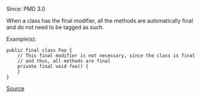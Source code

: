 Since: PMD 3.0

When a class has the final modifier, all the methods are automatically final and do not need to be
tagged as such.

Example(s):
```
public final class Foo {
    // This final modifier is not necessary, since the class is final
    // and thus, all methods are final
    private final void foo() {
    }
}
```

[Source](https://pmd.github.io/pmd-5.6.1/pmd-java/rules/java/unnecessary.html#UnnecessaryFinalModifier)
